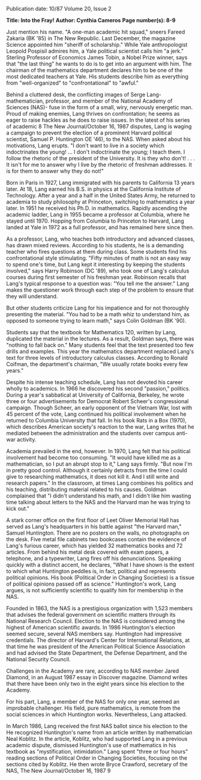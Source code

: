 Publication date: 10/87
Volume 20, Issue 2

**Title: Into the Fray!**
**Author: Cynthia Cameros**
**Page number(s): 8-9**

Just mention his name. 
"A one-man academic hit squad," 
sneers Fareed Zakaria (BK '85) in The 
New Republic. Last December, the 
magazine Science appointed him "sheriff 
of scholarship." While Yale anthropologist Leopold Pospisil admires him, 
a Yale political scientist calls him "a 
jerk." Sterling Professor of Economics 
James Tobin, a Nobel Prize winner, 
says that "the last thing" he wants to do 
is to get into an argument with him. 
The chairman of the mathematics 
department declares him to be one of 
the most dedicated teachers at Yale. 
His students describe 
him as 
everything from "well-organized" to 
"confrontational" to "awful." 

Behind a cluttered desk, the conflicting images of Serge Lang- mathematician, professor, and member of 
the National Academy of Sciences 
(NAS)- fuse in the form of a small, 
wiry, nervously energetic man. Proud 
of making enemies, Lang thrives on 
confrontation; he seems as eager to 
raise hackles as he does to raise issues. 
In the latest of his series of academic 
8 The New Journal/October 16, 1987 
disputes, Lang is waging a campaign 
to prevent the election of a prominent 
Harvard political scientist, Samuel P. 
Huntington OE '46), to the NAS. 
When asked about his motivations, 
Lang erupts. "I don't want to live in a 
society which indoctrinates the young! 
... I don't indoctrinate the young; I 
teach them. I follow the rhetoric of the 
president of the University. It is they 
who don't! . . . It isn't for me to answer 
why I live by the rhetoric of freshman 
addresses. It is for them to answer why 
they do not!" 

Born in Paris in 1927, Lang immigrated with his parents to California 
13 years later. At 18, Lang earned 
his B.S. in physics at the California 
Institute of Technology. After a year 
and a half in the United States Army, 
he returned to academia to study 
philosophy at Princeton, switching to 
mathematics a year later. In 1951 he 
received his Ph.D. in mathematics. 
Rapidly ascending the academic ladder, Lang in 1955 became a professor 
at Columbia, where he stayed until 
1970. Hopping from Columbia to 
Princeton to Harvard, Lang landed at 
Yale in 1972 as a full professor, and 
has remained here since then. 

As a professor, Lang, who teaches 
both 
introductory and advanced 
classes, has drawn mixed reviews. According to his students, he is a demanding teacher who fires questions at 
them during class. Some students find 
his confrontational style stimulating. 
"Fifty minutes of math is not an easy 
way to spend one's time, but Lang kept 
it interesting by keeping the students 
involved," says Harry Robinson (DC 
'89), who took one of Lang's calculus 
courses during first semester of his 
freshman year. Robinson recalls that 
Lang's typical response to a question 
was: "You tell me the answer." Lang 
makes the questioner work through 
each step of the problem to ensure that 
they will understand. 

But other students criticize Lang for 
his impatience and for not thoroughly 
presenting the material. "You had to 
be a math whiz to understand him, as 
opposed to someone trying to learn 
math," says Colin Goldman (BK '90). 


Students say that the textbook for 
Mathematics 120, written by Lang, 
duplicated the material in the lectures. 
As a result, Goldman says, there was 
"nothing to fall back on." Many 
students feel that the text presented too 
few drills and examples. This year the 
mathematics department 
replaced 
Lang's text for three levels of introductory calculus classes. According 
to Ronald Coifman, the department's 
chairman, "We usually rotate books 
every few years." 

Despite 
his intense teaching 
schedule, Lang has not devoted his 
career wholly to academics. In 1966 he 
discovered his second "passion," 
politics. During a year's sabbatical at 
University of California, Berkeley, he 
wrote three or four advertisements for 
Democrat Robert Scheer's congressional campaign. Though Scheer, an 
early opponent of the Vietnam War, 
lost with 45 percent of the vote, Lang 
continued his political involvement 
when 
he returned 
to Columbia 
University that fall. In his book Rats in 
a Box (1970), 
which describes 
American society's reaction to the war, 
Lang writes that he mediated between 
the administration and the students 
over campus anti-war activity. 

Academia prevailed in the end, 
however. In 1970, Lang felt that his 
political involvement had become too 
consuming. "It would have killed me as 
a mathematician, so I put an abrupt 
stop to it," Lang says firmly. "But now 
I'm in pretty good control. Although it 
certainly detracts from the time I could 
give to researching mathematics, it 
does not kill it. And I still write and 
research papers." In the classroom, 
at times Lang combines his politics and his 
teaching, distributing material related 
to his causes. Goldman complained 
that "I didn't understand his math, and 
I didn't like him wasting time talking 
about letters to the NAS and the Harvard man he was trying to kick out." 

A stark corner office on the first floor 
of Leet Oliver Memorial Hall has 
served as Lang's headquarters in his 
battle against "the Harvard man," 
Samuel Huntington. There are no 
posters on the walls, no photographs 
on the desk. Five metal file cabinets 
two bookcases contain the 
evidence of Lang's furious career, 
which has yielded 32 mathematics 
books and 72 articles. From behind his 
metal desk covered with exam papers, 
a telephone, and a typewriter, Lang 
fires off his denunciations. Speaking 
quickly with a distinct accent, he 
declares, "What I have shown is the extent to which what Huntington peddles 
is, in fact, political and represents 
political opinions. His book (Political 
Order in Changing Societies) is a tissue of 
political opinions passed off as 
science." Huntington's work, Lang 
argues, is not sufficiently scientific to 
qualify him for membership in the 
NAS. 

Founded in 1863, the NAS is a 
prestigious organization with 1,523 
members that advises the federal 
government on scientific matters 
through its National Research Council. Election to the NAS is considered 
among the highest of American scientific awards. In 1986 Huntington's 
election seemed secure, several NAS 
members say. Huntington had impressive credentials. The director of 
Harvard's Center for International 
Relations, at that time he was president 
of the American Political Science 
Association and had advised the State 
Department, the Defense Department, 
and the National Security Council. 

Challenges in the Academy are rare, 
according to NAS member Jared Diamond, in an August 1987 essay in 
Discover magazine. Diamond writes 
that there have been only two in the 
eight years since his election to the 
Academy. 

For his part, Lang, a 
member of the NAS for only one year, 
seemed an improbable challenger. His 
field, pure mathematics, is remote 
from the social sciences in which Huntington works. Nevertheless, Lang attacked. 

In March 1986, Lang received the 
first NAS ballot since his election to the 
He 
recognized Huntington's name from an article written 
by mathematician Neal Koblitz. In the 
article, Koblitz, who had supported 
Lang in a previous academic dispute, 
dismissed 
Huntington's use of 
mathematics in 
his 
textbook as 
"mystification, 
intimidation." 
Lang spent "three or four hours" 
reading sections of Political Order in 
Changing Societies, focusing on the sections cited by Koblitz. He then wrote 
Bryce Crawford, secretary of the NAS, 
The New Journal/October 16, 1987 9